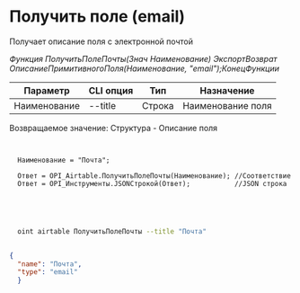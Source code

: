 ﻿---
sidebar_position: 8
---

# Получить поле (email)
 Получает описание поля с электронной почтой


*Функция ПолучитьПолеПочты(Знач Наименование) ЭкспортВозврат ОписаниеПримитивногоПоля(Наименование, "email");КонецФункции*

  | Параметр | CLI опция | Тип | Назначение |
  |-|-|-|-|
  | Наименование | --title | Строка | Наименование поля |

  
  Возвращаемое значение:   Структура -  Описание поля

```bsl title="Пример кода"
	
  
  Наименование = "Почта";
  
  Ответ = OPI_Airtable.ПолучитьПолеПочты(Наименование); //Соответствие
  Ответ = OPI_Инструменты.JSONСтрокой(Ответ);           //JSON строка
  

	
```

```sh title="Пример команды CLI"
    
  oint airtable ПолучитьПолеПочты --title "Почта"


```


```json title="Результат"

{
  "name": "Почта",
  "type": "email"
  }

```

